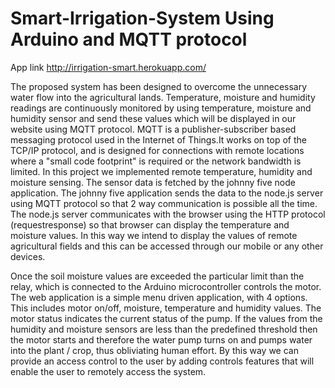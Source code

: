 # Smart-Irrigation-System Using Arduino and MQTT protocol

App link
http://irrigation-smart.herokuapp.com/

The proposed system has been designed to overcome the unnecessary water flow into the agricultural lands. Temperature, moisture and
humidity readings are continuously monitored by using temperature, moisture and
humidity sensor and send these values which will be displayed in our website using
MQTT protocol. MQTT is a publisher-subscriber based messaging protocol used in the
Internet of Things.It works on top of the TCP/IP protocol, and is designed for connections with remote
locations where a "small code footprint" is required or the network bandwidth is
limited. In this project we implemented remote temperature, humidity and moisture
sensing. The sensor data is fetched by the johnny five node application. The johnny five
application sends the data to the node.js server using MQTT protocol so that 2 way
communication is possible all the time. The node.js server communicates with the
browser using the HTTP protocol (requestresponse) so that browser can display the
temperature and moisture values. In this way we intend to display the values of remote
agricultural fields and this can be accessed through our mobile or any other devices.

Once the soil moisture values are exceeded the particular limit than the relay, which is
connected to the Arduino microcontroller controls the motor. The web application is a
simple menu driven application, with 4 options. This includes motor on/off, moisture,
temperature and humidity values. The motor status indicates the current status of the
pump. If the values from the humidity and moisture sensors are less than the predefined
threshold then the motor starts and therefore the water pump turns on and pumps water
into the plant / crop, thus obliviating human effort. By this way we can provide an
access control to the user by adding controls features that will enable the user to
remotely access the system.
